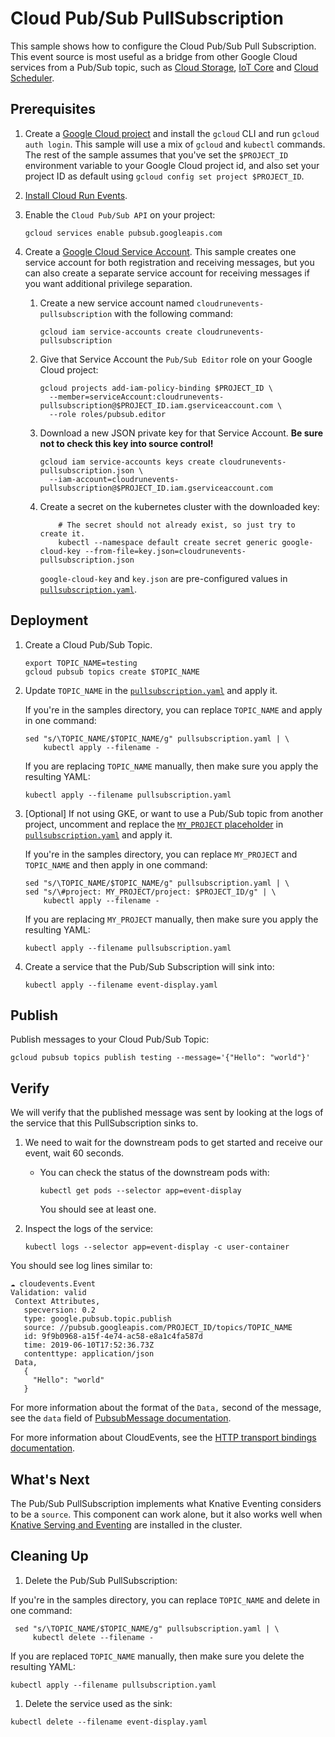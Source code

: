 # Cloud Pub/Sub PullSubscription

This sample shows how to configure the Cloud Pub/Sub Pull Subscription. This
event source is most useful as a bridge from other Google Cloud services from a
Pub/Sub topic, such as
[Cloud Storage](https://cloud.google.com/storage/docs/pubsub-notifications),
[IoT Core](https://cloud.google.com/iot/docs/how-tos/devices) and
[Cloud Scheduler](https://cloud.google.com/scheduler/docs/creating#).

## Prerequisites

1. Create a
   [Google Cloud project](https://cloud.google.com/resource-manager/docs/creating-managing-projects)
   and install the `gcloud` CLI and run `gcloud auth login`. This sample will
   use a mix of `gcloud` and `kubectl` commands. The rest of the sample assumes
   that you've set the `$PROJECT_ID` environment variable to your Google Cloud
   project id, and also set your project ID as default using
   `gcloud config set project $PROJECT_ID`.

1. [Install Cloud Run Events](../install).

1. Enable the `Cloud Pub/Sub API` on your project:

   ```shell
   gcloud services enable pubsub.googleapis.com
   ```

1. Create a
   [Google Cloud Service Account](https://console.cloud.google.com/iam-admin/serviceaccounts/project).
   This sample creates one service account for both registration and receiving
   messages, but you can also create a separate service account for receiving
   messages if you want additional privilege separation.

   1. Create a new service account named `cloudrunevents-pullsubscription` with
      the following command:
      ```shell
      gcloud iam service-accounts create cloudrunevents-pullsubscription
      ```
   1. Give that Service Account the `Pub/Sub Editor` role on your Google Cloud
      project:
      ```shell
      gcloud projects add-iam-policy-binding $PROJECT_ID \
        --member=serviceAccount:cloudrunevents-pullsubscription@$PROJECT_ID.iam.gserviceaccount.com \
        --role roles/pubsub.editor
      ```
   1. Download a new JSON private key for that Service Account. **Be sure not to
      check this key into source control!**
      ```shell
      gcloud iam service-accounts keys create cloudrunevents-pullsubscription.json \
        --iam-account=cloudrunevents-pullsubscription@$PROJECT_ID.iam.gserviceaccount.com
      ```
   1. Create a secret on the kubernetes cluster with the downloaded key:

      ```shell
          # The secret should not already exist, so just try to create it.
          kubectl --namespace default create secret generic google-cloud-key --from-file=key.json=cloudrunevents-pullsubscription.json
      ```

      `google-cloud-key` and `key.json` are pre-configured values in
      [`pullsubscription.yaml`](pullsubscription.yaml).

## Deployment

1. Create a Cloud Pub/Sub Topic.

   ```shell
   export TOPIC_NAME=testing
   gcloud pubsub topics create $TOPIC_NAME
   ```

1. Update `TOPIC_NAME` in the [`pullsubscription.yaml`](pullsubscription.yaml)
   and apply it.

   If you're in the samples directory, you can replace `TOPIC_NAME` and apply in
   one command:

   ```shell
   sed "s/\TOPIC_NAME/$TOPIC_NAME/g" pullsubscription.yaml | \
       kubectl apply --filename -
   ```

   If you are replacing `TOPIC_NAME` manually, then make sure you apply the
   resulting YAML:

   ```shell
   kubectl apply --filename pullsubscription.yaml
   ```

1. [Optional] If not using GKE, or want to use a Pub/Sub topic from another
   project, uncomment and replace the
   [`MY_PROJECT` placeholder](https://cloud.google.com/resource-manager/docs/creating-managing-projects)
   in [`pullsubscription.yaml`](pullsubscription.yaml) and apply it.

   If you're in the samples directory, you can replace `MY_PROJECT` and
   `TOPIC_NAME` and then apply in one command:

   ```shell
   sed "s/\TOPIC_NAME/$TOPIC_NAME/g" pullsubscription.yaml | \
   sed "s/\#project: MY_PROJECT/project: $PROJECT_ID/g" | \
       kubectl apply --filename -
   ```

   If you are replacing `MY_PROJECT` manually, then make sure you apply the
   resulting YAML:

   ```shell
   kubectl apply --filename pullsubscription.yaml
   ```

1. Create a service that the Pub/Sub Subscription will sink into:

   ```shell
   kubectl apply --filename event-display.yaml
   ```

## Publish

Publish messages to your Cloud Pub/Sub Topic:

```shell
gcloud pubsub topics publish testing --message='{"Hello": "world"}'
```

## Verify

We will verify that the published message was sent by looking at the logs of the
service that this PullSubscription sinks to.

1. We need to wait for the downstream pods to get started and receive our event,
   wait 60 seconds.

   - You can check the status of the downstream pods with:

     ```shell
     kubectl get pods --selector app=event-display
     ```

     You should see at least one.

1. Inspect the logs of the service:

   ```shell
   kubectl logs --selector app=event-display -c user-container
   ```

You should see log lines similar to:

```shell
☁️ cloudevents.Event
Validation: valid
 Context Attributes,
   specversion: 0.2
   type: google.pubsub.topic.publish
   source: //pubsub.googleapis.com/PROJECT_ID/topics/TOPIC_NAME
   id: 9f9b0968-a15f-4e74-ac58-e8a1c4fa587d
   time: 2019-06-10T17:52:36.73Z
   contenttype: application/json
 Data,
   {
     "Hello": "world"
   }
```

For more information about the format of the `Data,` second of the message, see
the `data` field of
[PubsubMessage documentation](https://cloud.google.com/pubsub/docs/reference/rest/v1/PubsubMessage).

For more information about CloudEvents, see the
[HTTP transport bindings documentation](https://github.com/cloudevents/spec).

## What's Next

The Pub/Sub PullSubscription implements what Knative Eventing considers to be a
`source`. This component can work alone, but it also works well when
[Knative Serving and Eventing](https://github.com/knative/docs) are installed in
the cluster.

## Cleaning Up

1. Delete the Pub/Sub PullSubscription:

If you're in the samples directory, you can replace `TOPIC_NAME` and delete in
one command:

```shell
 sed "s/\TOPIC_NAME/$TOPIC_NAME/g" pullsubscription.yaml | \
     kubectl delete --filename -
```

If you are replaced `TOPIC_NAME` manually, then make sure you delete the
resulting YAML:

```shell
kubectl apply --filename pullsubscription.yaml
```

1. Delete the service used as the sink:

```shell
kubectl delete --filename event-display.yaml
```
